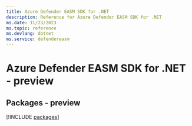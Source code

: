 ```yaml
---
title: Azure Defender EASM SDK for .NET
description: Reference for Azure Defender EASM SDK for .NET
ms.date: 11/23/2023
ms.topic: reference
ms.devlang: dotnet
ms.service: defendereasm
---
```

# Azure Defender EASM SDK for .NET - preview
## Packages - preview
[!INCLUDE [packages](defender-easm-index.md)]